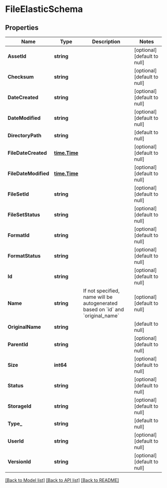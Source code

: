 # FileElasticSchema

## Properties
Name | Type | Description | Notes
------------ | ------------- | ------------- | -------------
**AssetId** | **string** |  | [optional] [default to null]
**Checksum** | **string** |  | [optional] [default to null]
**DateCreated** | **string** |  | [optional] [default to null]
**DateModified** | **string** |  | [optional] [default to null]
**DirectoryPath** | **string** |  | [default to null]
**FileDateCreated** | [**time.Time**](time.Time.md) |  | [optional] [default to null]
**FileDateModified** | [**time.Time**](time.Time.md) |  | [optional] [default to null]
**FileSetId** | **string** |  | [optional] [default to null]
**FileSetStatus** | **string** |  | [optional] [default to null]
**FormatId** | **string** |  | [optional] [default to null]
**FormatStatus** | **string** |  | [optional] [default to null]
**Id** | **string** |  | [optional] [default to null]
**Name** | **string** | If not specified, name will be autogenerated based on &#x60;id&#x60; and &#x60;original_name&#x60; | [optional] [default to null]
**OriginalName** | **string** |  | [default to null]
**ParentId** | **string** |  | [optional] [default to null]
**Size** | **int64** |  | [optional] [default to null]
**Status** | **string** |  | [optional] [default to null]
**StorageId** | **string** |  | [optional] [default to null]
**Type_** | **string** |  | [default to null]
**UserId** | **string** |  | [optional] [default to null]
**VersionId** | **string** |  | [optional] [default to null]

[[Back to Model list]](../README.md#documentation-for-models) [[Back to API list]](../README.md#documentation-for-api-endpoints) [[Back to README]](../README.md)


